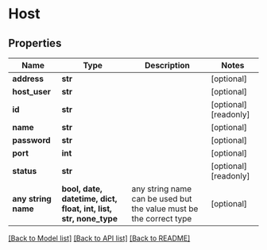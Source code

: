 # Host


## Properties
Name | Type | Description | Notes
------------ | ------------- | ------------- | -------------
**address** | **str** |  | [optional] 
**host_user** | **str** |  | [optional] 
**id** | **str** |  | [optional] [readonly] 
**name** | **str** |  | [optional] 
**password** | **str** |  | [optional] 
**port** | **int** |  | [optional] 
**status** | **str** |  | [optional] [readonly] 
**any string name** | **bool, date, datetime, dict, float, int, list, str, none_type** | any string name can be used but the value must be the correct type | [optional]

[[Back to Model list]](../README.md#documentation-for-models) [[Back to API list]](../README.md#documentation-for-api-endpoints) [[Back to README]](../README.md)


